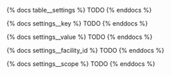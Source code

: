 {% docs table__settings %}
TODO
{% enddocs %}

{% docs settings__key %}
TODO
{% enddocs %}

{% docs settings__value %}
TODO
{% enddocs %}

{% docs settings__facility_id %}
TODO
{% enddocs %}

{% docs settings__scope %}
TODO
{% enddocs %}
